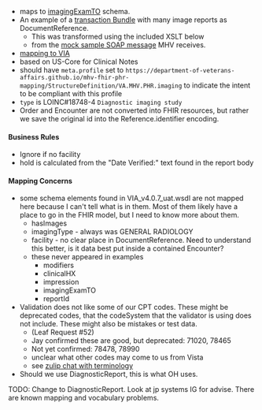 
- maps to [imagingExamTO](https://github.com/department-of-veterans-affairs/mhv-np-cds-wsclient/blob/development/src/main/resources/xsd/templates/MHVIntoleranceConditionRead40011/template/MHVIntoleranceConditionRead40011.xsd) schema. 
- An example of a [transaction Bundle](Bundle-images.html) with many image reports as DocumentReference.
  - This was transformed using the included XSLT below
  - from the [mock sample SOAP message](https://github.com/department-of-veterans-affairs/mhv-fhir-phr-mapping/blob/main/mocks/radiology.xml) MHV receives.
- [mapping to VIA](StructureDefinition-VA.MHV.PHR.imaging-mappings.html#mappings-for-via-to-mhv-fhir-phr-imagingexamto)
- based on US-Core for Clinical Notes
- should have `meta.profile` set to `https://department-of-veterans-affairs.github.io/mhv-fhir-phr-mapping/StructureDefinition/VA.MHV.PHR.imaging` to indicate the intent to be compliant with this profile
- `type` is LOINC#18748-4 `Diagnostic imaging study`
- Order and Encounter are not converted into FHIR resources, but rather we save the original id into the Reference.identifier encoding.

#### Business Rules

- Ignore if no facility
- hold is calculated from the "Date Verified:" text found in the report body

#### Mapping Concerns

- some schema elements found in VIA_v4.0.7_uat.wsdl are not mapped here because I can't tell what is in them. Most of them likely have a place to go in the FHIR model, but I need to know more about them.
  - hasImages
  - imagingType - always was GENERAL RADIOLOGY
  - facility - no clear place in DocumentReference. Need to understand this better, is it data best put inside a contained Encounter?
  - these never appeared in examples
    - modifiers
    - clinicalHX
    - impression
    - imagingExamTO
    - reportId
- Validation does not like some of our CPT codes. These might be deprecated codes, that the codeSystem that the validator is using does not include. These might also be mistakes or test data.
  - (Leaf Request #52)
  - Jay confirmed these are good, but deprecated: 71020, 78465
  - Not yet confirmed: 78478, 78990
  - unclear what other codes may come to us from Vista
  - see [zulip chat with terminology](https://chat.fhir.org/#narrow/stream/179202-terminology/topic/CPT.20code.20not.20found)
- Should we use DiagnosticReport, this is what OH uses.

TODO: Change to DiagnosticReport. Look at jp systems IG for advise. There are known mapping and vocabulary problems.

